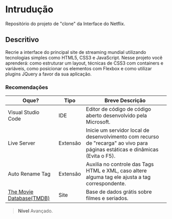 # Intrudução
Repositório do projeto de "clone" da Interface do Netflix.

## Descritivo
Recrie a interface do principal site de streaming mundial utilizando tecnologias simples como HTML5, CSS3 e JavaScript. Nesse projeto você aprenderá: como estruturar um layout, técnicas de CSS3 com containers e variáveis, como posicionar os elementos com Flexbox e como utilizar plugins JQuery a favor da sua aplicação.

### Recomendações
|Oque?|Tipo|Breve Descrição|
|-----|----|---------------|
|Visual Studio Code|IDE|Editor de código de código aberto desenvolvido pela Microsoft.|
|Live Server|Extensão|Inicie um servidor local de desenvolvimento com recurso de "recarga" ao vivo para páginas estáticas e dinâmicas (Evita o F5).|
|Auto Rename Tag|Extensão|Auxilia no controle das Tags HTML e XML, caso altere alguma tag ele ajusta a tag correspondente.|
|[The Movie Database(TMDB)](https://www.themoviedb.org/?language=pt-BR)|Site|Base de dados grátis sobre filmes e seriados.|


> **Nível** Avançado.
